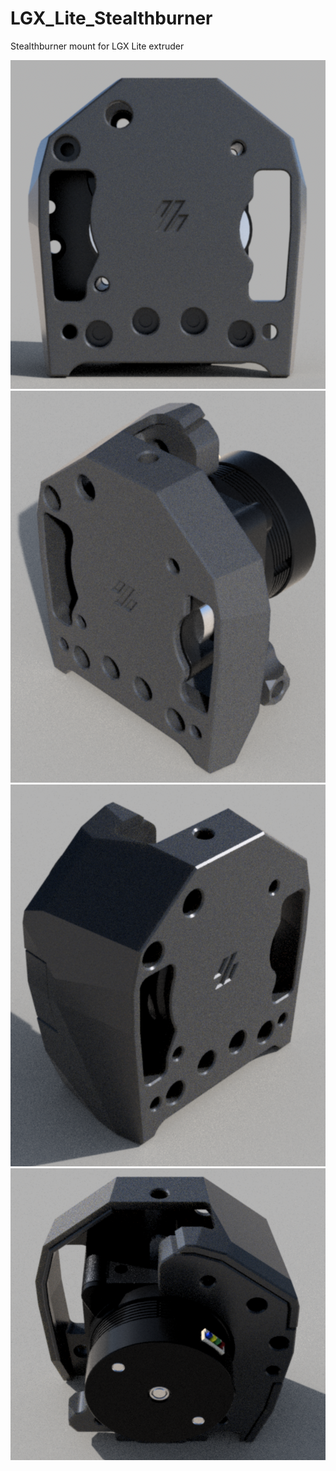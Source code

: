 # LGX_Lite_Stealthburner
Stealthburner mount for LGX Lite extruder

![Screenshot](IMG_1.png)
![Screenshot](IMG_2.png)
![Screenshot](IMG_3.png)
![Screenshot](IMG_4.png)
